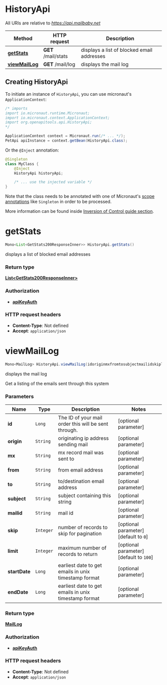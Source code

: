 # HistoryApi

All URIs are relative to *https://api.mailbaby.net*

| Method | HTTP request | Description |
|------------- | ------------- | -------------|
| [**getStats**](HistoryApi.md#getStats) | **GET** /mail/stats | displays a list of blocked email addresses |
| [**viewMailLog**](HistoryApi.md#viewMailLog) | **GET** /mail/log | displays the mail log |


## Creating HistoryApi

To initiate an instance of `HistoryApi`, you can use micronaut's `ApplicationContext`:
```java
/* imports
import io.micronaut.runtime.Micronaut;
import io.micronaut.context.ApplicationContext;
import org.openapitools.api.HistoryApi;
*/

ApplicationContext context = Micronaut.run(/* ... */);
PetApi apiInstance = context.getBean(HistoryApi.class);
```

Or the `@Inject` annotation:
```java
@Singleton
class MyClass {
    @Inject
    HistoryApi historyApi;

    /* ... use the injected variable */
}
```
Note that the class needs to be annotated with one of Micronaut's [scope annotations](https://docs.micronaut.io/latest/guide/#scopes) like `Singleton` in order to be processed.

More information can be found inside [Inversion of Control guide section](https://docs.micronaut.io/latest/guide/#ioc).

<a id="getStats"></a>
# **getStats**
```java
Mono<List<GetStats200ResponseInner>> HistoryApi.getStats()
```

displays a list of blocked email addresses



### Return type
[**List&lt;GetStats200ResponseInner&gt;**](GetStats200ResponseInner.md)

### Authorization
* **[apiKeyAuth](auth.md#apiKeyAuth)**

### HTTP request headers
 - **Content-Type**: Not defined
 - **Accept**: `application/json`

<a id="viewMailLog"></a>
# **viewMailLog**
```java
Mono<MailLog> HistoryApi.viewMailLog(idoriginmxfromtosubjectmailidskiplimitstartDateendDate)
```

displays the mail log

Get a listing of the emails sent through this system 

### Parameters
| Name | Type | Description  | Notes |
|------------- | ------------- | ------------- | -------------|
| **id** | `Long`| The ID of your mail order this will be sent through. | [optional parameter] |
| **origin** | `String`| originating ip address sending mail | [optional parameter] |
| **mx** | `String`| mx record mail was sent to | [optional parameter] |
| **from** | `String`| from email address | [optional parameter] |
| **to** | `String`| to/destination email address | [optional parameter] |
| **subject** | `String`| subject containing this string | [optional parameter] |
| **mailid** | `String`| mail id | [optional parameter] |
| **skip** | `Integer`| number of records to skip for pagination | [optional parameter] [default to `0`] |
| **limit** | `Integer`| maximum number of records to return | [optional parameter] [default to `100`] |
| **startDate** | `Long`| earliest date to get emails in unix timestamp format | [optional parameter] |
| **endDate** | `Long`| earliest date to get emails in unix timestamp format | [optional parameter] |


### Return type
[**MailLog**](MailLog.md)

### Authorization
* **[apiKeyAuth](auth.md#apiKeyAuth)**

### HTTP request headers
 - **Content-Type**: Not defined
 - **Accept**: `application/json`

